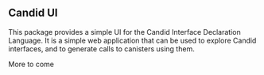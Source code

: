 ## Candid UI

This package provides a simple UI for the Candid Interface Declaration Language. It is a simple web application that can be used to explore Candid interfaces, and to generate calls to canisters using them.

More to come
